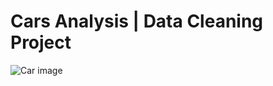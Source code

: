 # Cars Analysis | Data Cleaning Project

![Car image](https://github.com/user-attachments/assets/30dcd727-781d-4d0c-9d4e-d95f14356806)
